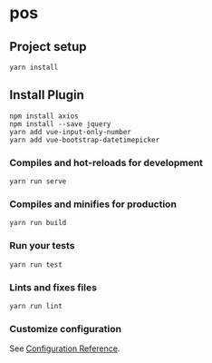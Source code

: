 # pos

## Project setup
```
yarn install
```
## Install Plugin
```
npm install axios
npm install --save jquery
yarn add vue-input-only-number
yarn add vue-bootstrap-datetimepicker
```

### Compiles and hot-reloads for development
```
yarn run serve
```

### Compiles and minifies for production
```
yarn run build
```

### Run your tests
```
yarn run test
```

### Lints and fixes files
```
yarn run lint
```

### Customize configuration
See [Configuration Reference](https://cli.vuejs.org/config/).
